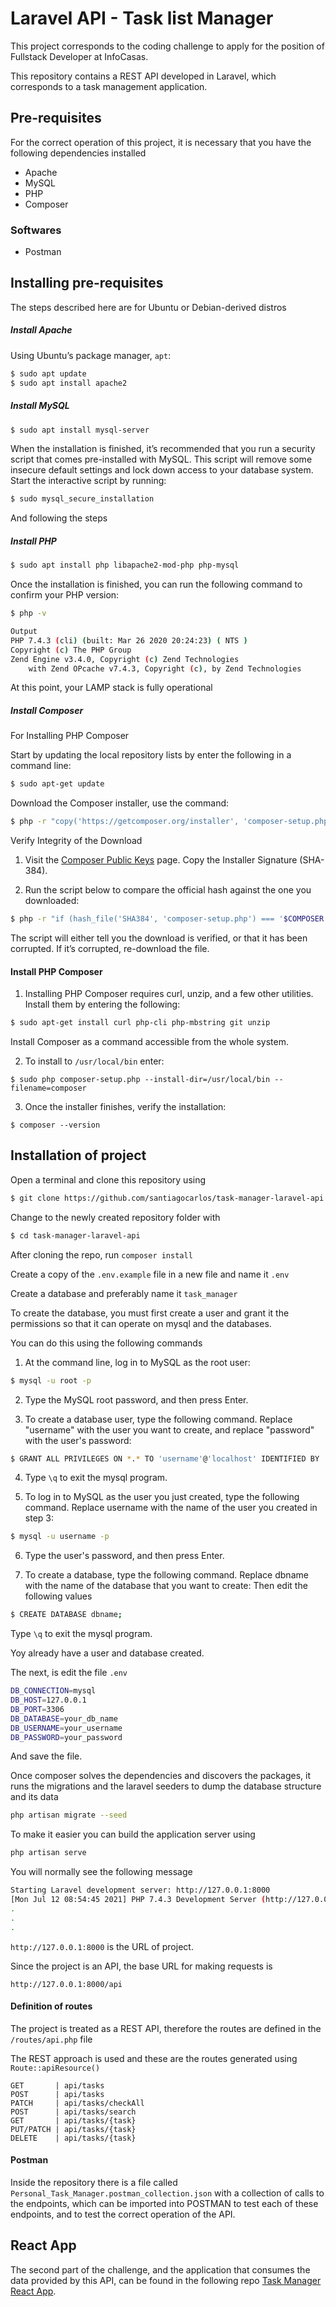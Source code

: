 # Laravel API - Task list Manager 

This project corresponds to the coding challenge to apply for the position of Fullstack Developer at InfoCasas.

This repository contains a REST API developed in Laravel, which corresponds to a task management application.

## Pre-requisites

For the correct operation of this project, it is necessary that you have the following dependencies installed

- Apache
- MySQL
- PHP
- Composer 

### Softwares
- Postman

## Installing pre-requisites

The steps described here are for Ubuntu or Debian-derived distros

##### Install Apache 

Using Ubuntu’s package manager, `apt`:

```bash
$ sudo apt update
$ sudo apt install apache2
```
##### Install MySQL

```bash
$ sudo apt install mysql-server
```
When the installation is finished, it’s recommended that you run a security script that comes pre-installed with MySQL. This script will remove some insecure default settings and lock down access to your database system. Start the interactive script by running:

```bash
$ sudo mysql_secure_installation
```
And following the steps

##### Install PHP
```bash
$ sudo apt install php libapache2-mod-php php-mysql
```

Once the installation is finished, you can run the following command to confirm your PHP version:

```bash
$ php -v
```

```bash
Output
PHP 7.4.3 (cli) (built: Mar 26 2020 20:24:23) ( NTS )
Copyright (c) The PHP Group
Zend Engine v3.4.0, Copyright (c) Zend Technologies
    with Zend OPcache v7.4.3, Copyright (c), by Zend Technologies
```

At this point, your LAMP stack is fully operational

##### Install Composer

For Installing PHP Composer

Start by updating the local repository lists by enter the following in a command line:

```bash
$ sudo apt-get update
```
Download the Composer installer, use the command:

```bash
$ php -r "copy('https://getcomposer.org/installer', 'composer-setup.php');"
```
Verify Integrity of the Download
1. Visit the [Composer Public Keys](https://composer.github.io/pubkeys.html) page. Copy the Installer Signature (SHA-384).



3. Run the script below to compare the official hash against the one you downloaded:

```bash
$ php -r "if (hash_file('SHA384', 'composer-setup.php') === '$COMPOSER') { echo 'Installer verified'; } else { echo 'Installer corrupt'; unlink('composer-setup.php'); } echo PHP_EOL;"
```

The script will either tell you the download is verified, or that it has been corrupted. If it’s corrupted, re-download the file.

#### Install PHP Composer

1. Installing PHP Composer requires curl, unzip, and a few other utilities. Install them by entering the following:

```bash
$ sudo apt-get install curl php-cli php-mbstring git unzip
```

Install Composer as a command accessible from the whole system.

2. To install to `/usr/local/bin` enter:

```
$ sudo php composer-setup.php --install-dir=/usr/local/bin --filename=composer
```
3. Once the installer finishes, verify the installation:

```
$ composer --version
```

## Installation of project

Open a terminal and clone this repository using

```bash
$ git clone https://github.com/santiagocarlos/task-manager-laravel-api
```

Change to the newly created repository folder with

```bash
$ cd task-manager-laravel-api
```

After cloning the repo, run `composer install`

Create a copy of the `.env.example` file in a new file and name it `.env` 

Create a database and preferably name it `task_manager`

To create the database, you must first create a user and grant it the permissions so that it can operate on mysql and the databases.

You can do this using the following commands

1. At the command line, log in to MySQL as the root user:
```bash
$ mysql -u root -p
```

2. Type the MySQL root password, and then press Enter.

3. To create a database user, type the following command. Replace "username" with the user you want to create, and replace "password" with the user's password:

```bash
$ GRANT ALL PRIVILEGES ON *.* TO 'username'@'localhost' IDENTIFIED BY 'password';
```
4. Type `\q` to exit the mysql program.

5. To log in to MySQL as the user you just created, type the following command. Replace username with the name of the user you created in step 3:

```bash
$ mysql -u username -p
```
6. Type the user's password, and then press Enter.

7. To create a database, type the following command. Replace dbname with the name of the database that you want to create:
Then edit the following values

```bash
$ CREATE DATABASE dbname;
```
Type `\q` to exit the mysql program.

Yoy already have a user and database created.

The next, is edit the file `.env`

```bash
DB_CONNECTION=mysql
DB_HOST=127.0.0.1
DB_PORT=3306
DB_DATABASE=your_db_name
DB_USERNAME=your_username
DB_PASSWORD=your_password
```
And save the file.

Once composer solves the dependencies and discovers the packages, it runs the migrations and the laravel seeders to dump the database structure and its data

```bash
php artisan migrate --seed
```
To make it easier you can build the application server using

```bash
php artisan serve
```
You will normally see the following message

```bash
Starting Laravel development server: http://127.0.0.1:8000
[Mon Jul 12 08:54:45 2021] PHP 7.4.3 Development Server (http://127.0.0.1:8000) started
.
.
.
```

`http://127.0.0.1:8000` is the URL of project.

Since the project is an API, the base URL for making requests is

`http://127.0.0.1:8000/api`


#### Definition of routes

The project is treated as a REST API, therefore the routes are defined in the `/routes/api.php` file

The REST approach is used and these are the routes generated using `Route::apiResource()`


```
GET       | api/tasks   
POST      | api/tasks
PATCH     | api/tasks/checkAll
POST      | api/tasks/search
GET       | api/tasks/{task}
PUT/PATCH | api/tasks/{task} 
DELETE    | api/tasks/{task}
```

#### Postman

Inside the repository there is a file called `Personal_Task_Manager.postman_collection.json`
with a collection of calls to the endpoints, which can be imported into POSTMAN to test each of these endpoints, and to test the correct operation of the API.

## React App

The second part of the challenge, and the application that consumes the data provided by this API, can be found in the following repo [Task Manager React App](https://github.com/santiagocarlos/task-manager-react).
